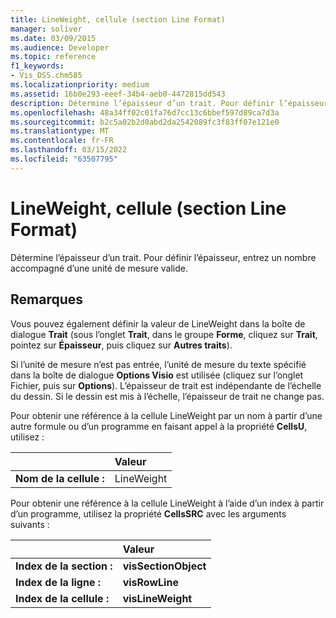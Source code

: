 ```yaml
---
title: LineWeight, cellule (section Line Format)
manager: soliver
ms.date: 03/09/2015
ms.audience: Developer
ms.topic: reference
f1_keywords:
- Vis_DSS.chm585
ms.localizationpriority: medium
ms.assetid: 16b0e293-eeef-34b4-aeb0-4472815dd543
description: Détermine l’épaisseur d’un trait. Pour définir l’épaisseur, entrez un nombre accompagné d’une unité de mesure valide.
ms.openlocfilehash: 48a34ff02c01fa76d7cc13c6bbef597d89ca7d3a
ms.sourcegitcommit: b2c5a02b2d0abd2da2542089fc3f83ff07e121e0
ms.translationtype: MT
ms.contentlocale: fr-FR
ms.lasthandoff: 03/15/2022
ms.locfileid: "63507795"
---
```

# <a name="lineweight-cell-line-format-section"></a>LineWeight, cellule (section Line Format)

Détermine l’épaisseur d’un trait. Pour définir l’épaisseur, entrez un nombre accompagné d’une unité de mesure valide.
  
## <a name="remarks"></a>Remarques

Vous pouvez également définir la valeur de LineWeight dans la boîte de dialogue **Trait** (sous l’onglet **Trait**, dans le groupe **Forme**, cliquez sur **Trait**, pointez sur **Épaisseur**, puis cliquez sur **Autres traits**).
  
Si l’unité de mesure n’est pas entrée, l’unité de mesure du texte spécifié dans la boîte de dialogue **Options Visio** est utilisée (cliquez  sur l’onglet Fichier, puis sur **Options**). L’épaisseur de trait est indépendante de l’échelle du dessin. Si le dessin est mis à l’échelle, l’épaisseur de trait ne change pas. 
  
Pour obtenir une référence à la cellule LineWeight par un nom à partir d’une autre formule ou d’un programme en faisant appel à la propriété **CellsU**, utilisez : 
  
||Valeur |
|:-----|:-----|
| **Nom de la cellule :**  <br/> | LineWeight  <br/> |
   
Pour obtenir une référence à la cellule LineWeight à l’aide d’un index à partir d’un programme, utilisez la propriété **CellsSRC** avec les arguments suivants : 
  
||Valeur |
|:-----|:-----|
| **Index de la section :**  <br/> |**visSectionObject** <br/> |
| **Index de la ligne :**  <br/> |**visRowLine** <br/> |
| **Index de la cellule :**  <br/> |**visLineWeight** <br/> |
   

